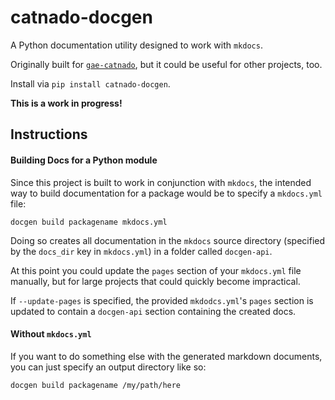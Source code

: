 # catnado-docgen

A Python documentation utility designed to work with `mkdocs`.

Originally built for [`gae-catnado`](https://www.github.com/tylertrussell/gae-catnado),
but it could be useful for other projects, too.

Install via `pip install catnado-docgen`.

**This is a work in progress!**

## Instructions


#### Building Docs for a Python module
Since this project is built to work in conjunction with `mkdocs`, the intended
way to build documentation for a package would be to specify a `mkdocs.yml` file:

`docgen build packagename mkdocs.yml`

Doing so creates all documentation in the `mkdocs` source directory (specified 
by the `docs_dir` key in `mkdocs.yml`) in a folder called `docgen-api`.

At this point you could update the `pages` section of your `mkdocs.yml` file
manually, but for large projects that could quickly become impractical.

If `--update-pages` is specified, the provided `mkdodcs.yml`'s `pages` section 
is updated to contain a `docgen-api` section containing the created docs.


#### Without `mkdocs.yml`

If you want to do something else with the generated markdown documents, you can
just specify an output directory like so:

`docgen build packagename /my/path/here`
